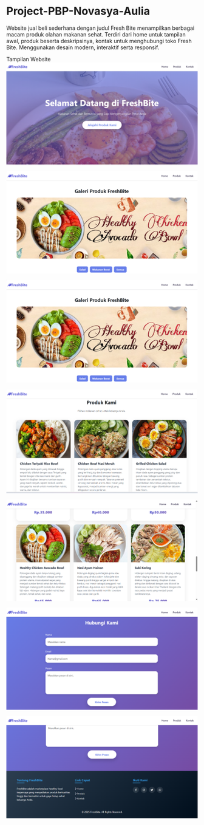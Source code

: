 # Project-PBP-Novasya-Aulia
Website jual beli sederhana dengan judul Fresh Bite menampilkan berbagai macam produk olahan makanan sehat. Terdiri dari home untuk tampilan awal, produk beserta deskripsinya, kontak untuk menghubungi toko Fresh Bite. Menggunakan desain modern, interaktif serta responsif.


Tampilan Website
![image alt](https://github.com/Novasyaaulia09/Project-PBP-Novasya-Aulia/blob/4788d92b105a1c92cf215899714ace84810eeb79/Tampilan%20Webiste/Screenshot%202025-10-21%20201429.png)

![image alt](https://github.com/Novasyaaulia09/Project-PBP-Novasya-Aulia/blob/a976deac71ba19020848b985441e53fd68b0a289/Tampilan%20Webiste/Screenshot%202025-10-21%20201518.png)

![image alt](https://github.com/Novasyaaulia09/Project-PBP-Novasya-Aulia/blob/a976deac71ba19020848b985441e53fd68b0a289/Tampilan%20Webiste/Screenshot%202025-10-21%20201518.png)

![image alt](https://github.com/Novasyaaulia09/Project-PBP-Novasya-Aulia/blob/a976deac71ba19020848b985441e53fd68b0a289/Tampilan%20Webiste/Screenshot%202025-10-21%20201540.png)

![image alt](https://github.com/Novasyaaulia09/Project-PBP-Novasya-Aulia/blob/a976deac71ba19020848b985441e53fd68b0a289/Tampilan%20Webiste/Screenshot%202025-10-21%20201559.png)

![image alt](https://github.com/Novasyaaulia09/Project-PBP-Novasya-Aulia/blob/a976deac71ba19020848b985441e53fd68b0a289/Tampilan%20Webiste/Screenshot%202025-10-21%20201624.png)

![image alt](https://github.com/Novasyaaulia09/Project-PBP-Novasya-Aulia/blob/a976deac71ba19020848b985441e53fd68b0a289/Tampilan%20Webiste/Screenshot%202025-10-21%20201637.png)
